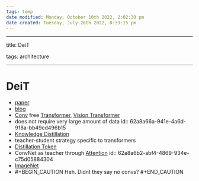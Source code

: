 ```yaml
---
tags: temp
date modified: Monday, October 10th 2022, 2:02:30 pm
date created: Tuesday, July 26th 2022, 8:33:15 pm
---
```


---

title: DeiT

tags: architecture

---

# DeiT
- [paper](https://arxiv.org/abs/2012.12877)
- [blog](https://ai.facebook.com/blog/data-efficient-image-transformers-a-promising-new-technique-for-image-classification/)
- [Conv](Conv.md) free [Transformer](Transformer.md), [Vision Transformer](Vision%20Transformer.md)
- does not require very large amount of data
  id:: 62a8a66a-941e-4a6d-918a-bb49cd496b15
- [Knowledge Distillation](Knowledge%20Distillation.md)
- teacher-student strategy specific to transformers
- [Distillation Token](Distillation%20Token.md)
- ConvNet as teacher through [Attention](Attention.md)
  id:: 62a8a6b2-abf4-4869-934e-c75d05884304
- [ImageNet](ImageNet.md)
- #+BEGIN_CAUTION
  Heh. Didnt they say no convs?
  #+END_CAUTION

